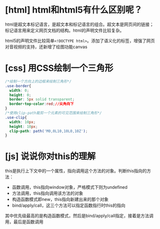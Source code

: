 # [html] html和html5有什么区别呢？

html是超文本标记语言，是超文本和标记语言的组合。超文本是网页间的链接；标记语言用来定义网页文档的结构。html的声明文件比较复杂。

html5的声明文件比较简单`<!DOCTYPE html>`。添加了语义化的标签，增强了网页对音视频的支持，还新增了绘图功能canvas

# [css] 用CSS绘制一个三角形

```css
/*绘制一个方向上的边框来绘制三角形*/
.use-border{
  width: 0;
  height: 0;
  border: 5px solid transparent;
  border-top-color:red;//尖角向下
}
/*使用clip-path裁剪一个元素的可见范围来绘制三角形*/
.use-clip{
  width: 10px;
  height: 10px;
  clip-path: path('M0,0L10,10L0,10Z');
}
```

# [js] 说说你对this的理解

this是执行上下文中的一个属性，指向调用这个方法的对象。判断this指向的方法：

- 函数调用，this指向window对象，严格模式下则为undefined
- 方法调用，this指向调用该方法的对象
- 构造函数模式即new，this指向新建出来的那个对象
- bind/apply/call，这三个方法可以指定函数指行时this的指向

其中优先级最高的是构造函数模式，然后是bind/apply/call指定，接着是方法调用，最后是函数调用
